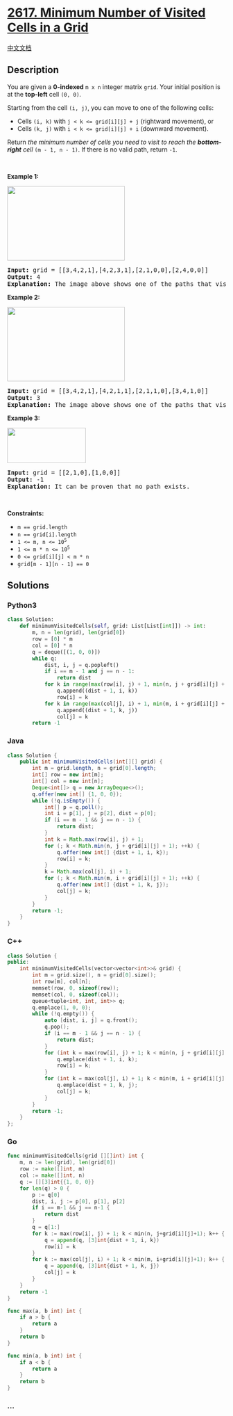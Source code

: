 # [2617. Minimum Number of Visited Cells in a Grid](https://leetcode.com/problems/minimum-number-of-visited-cells-in-a-grid)

[中文文档](/solution/2600-2699/2617.Minimum%20Number%20of%20Visited%20Cells%20in%20a%20Grid/README.md)

## Description

<p>You are given a <strong>0-indexed</strong> <code>m x n</code> integer matrix <code>grid</code>. Your initial position is at the <strong>top-left</strong> cell <code>(0, 0)</code>.</p>

<p>Starting from the cell <code>(i, j)</code>, you can move to one of the following cells:</p>

<ul>
	<li>Cells <code>(i, k)</code> with <code>j &lt; k &lt;= grid[i][j] + j</code> (rightward movement), or</li>
	<li>Cells <code>(k, j)</code> with <code>i &lt; k &lt;= grid[i][j] + i</code> (downward movement).</li>
</ul>

<p>Return <em>the minimum number of cells you need to visit to reach the <strong>bottom-right</strong> cell</em> <code>(m - 1, n - 1)</code>. If there is no valid path, return <code>-1</code>.</p>

<p>&nbsp;</p>
<p><strong class="example">Example 1:</strong></p>
<img alt="" src="https://fastly.jsdelivr.net/gh/doocs/leetcode@main/solution/2600-2699/2617.Minimum%20Number%20of%20Visited%20Cells%20in%20a%20Grid/images/ex1.png" style="width: 271px; height: 171px;" />
<pre>
<strong>Input:</strong> grid = [[3,4,2,1],[4,2,3,1],[2,1,0,0],[2,4,0,0]]
<strong>Output:</strong> 4
<strong>Explanation:</strong> The image above shows one of the paths that visits exactly 4 cells.
</pre>

<p><strong class="example">Example 2:</strong></p>
<img alt="" src="https://fastly.jsdelivr.net/gh/doocs/leetcode@main/solution/2600-2699/2617.Minimum%20Number%20of%20Visited%20Cells%20in%20a%20Grid/images/ex2.png" style="width: 271px; height: 171px;" />
<pre>
<strong>Input:</strong> grid = [[3,4,2,1],[4,2,1,1],[2,1,1,0],[3,4,1,0]]
<strong>Output:</strong> 3
<strong>Explanation: </strong>The image above shows one of the paths that visits exactly 3 cells.
</pre>

<p><strong class="example">Example 3:</strong></p>
<img alt="" src="https://fastly.jsdelivr.net/gh/doocs/leetcode@main/solution/2600-2699/2617.Minimum%20Number%20of%20Visited%20Cells%20in%20a%20Grid/images/ex3.png" style="width: 181px; height: 81px;" />
<pre>
<strong>Input:</strong> grid = [[2,1,0],[1,0,0]]
<strong>Output:</strong> -1
<strong>Explanation:</strong> It can be proven that no path exists.
</pre>

<p>&nbsp;</p>
<p><strong>Constraints:</strong></p>

<ul>
	<li><code>m == grid.length</code></li>
	<li><code>n == grid[i].length</code></li>
	<li><code>1 &lt;= m, n &lt;= 10<sup>5</sup></code></li>
	<li><code>1 &lt;= m * n &lt;= 10<sup>5</sup></code></li>
	<li><code>0 &lt;= grid[i][j] &lt; m * n</code></li>
	<li><code>grid[m - 1][n - 1] == 0</code></li>
</ul>

## Solutions

<!-- tabs:start -->

### **Python3**

```python
class Solution:
    def minimumVisitedCells(self, grid: List[List[int]]) -> int:
        m, n = len(grid), len(grid[0])
        row = [0] * m
        col = [0] * n
        q = deque([(1, 0, 0)])
        while q:
            dist, i, j = q.popleft()
            if i == m - 1 and j == n - 1:
                return dist
            for k in range(max(row[i], j) + 1, min(n, j + grid[i][j] + 1)):
                q.append((dist + 1, i, k))
                row[i] = k
            for k in range(max(col[j], i) + 1, min(m, i + grid[i][j] + 1)):
                q.append((dist + 1, k, j))
                col[j] = k
        return -1
```

### **Java**

```java
class Solution {
    public int minimumVisitedCells(int[][] grid) {
        int m = grid.length, n = grid[0].length;
        int[] row = new int[m];
        int[] col = new int[n];
        Deque<int[]> q = new ArrayDeque<>();
        q.offer(new int[] {1, 0, 0});
        while (!q.isEmpty()) {
            int[] p = q.poll();
            int i = p[1], j = p[2], dist = p[0];
            if (i == m - 1 && j == n - 1) {
                return dist;
            }
            int k = Math.max(row[i], j) + 1;
            for (; k < Math.min(n, j + grid[i][j] + 1); ++k) {
                q.offer(new int[] {dist + 1, i, k});
                row[i] = k;
            }
            k = Math.max(col[j], i) + 1;
            for (; k < Math.min(m, i + grid[i][j] + 1); ++k) {
                q.offer(new int[] {dist + 1, k, j});
                col[j] = k;
            }
        }
        return -1;
    }
}
```

### **C++**

```cpp
class Solution {
public:
    int minimumVisitedCells(vector<vector<int>>& grid) {
        int m = grid.size(), n = grid[0].size();
        int row[m], col[n];
        memset(row, 0, sizeof(row));
        memset(col, 0, sizeof(col));
        queue<tuple<int, int, int>> q;
        q.emplace(1, 0, 0);
        while (!q.empty()) {
            auto [dist, i, j] = q.front();
            q.pop();
            if (i == m - 1 && j == n - 1) {
                return dist;
            }
            for (int k = max(row[i], j) + 1; k < min(n, j + grid[i][j] + 1); ++k) {
                q.emplace(dist + 1, i, k);
                row[i] = k;
            }
            for (int k = max(col[j], i) + 1; k < min(m, i + grid[i][j] + 1); ++k) {
                q.emplace(dist + 1, k, j);
                col[j] = k;
            }
        }
        return -1;
    }
};
```

### **Go**

```go
func minimumVisitedCells(grid [][]int) int {
	m, n := len(grid), len(grid[0])
	row := make([]int, m)
	col := make([]int, n)
	q := [][3]int{{1, 0, 0}}
	for len(q) > 0 {
		p := q[0]
		dist, i, j := p[0], p[1], p[2]
		if i == m-1 && j == n-1 {
			return dist
		}
		q = q[1:]
		for k := max(row[i], j) + 1; k < min(n, j+grid[i][j]+1); k++ {
			q = append(q, [3]int{dist + 1, i, k})
			row[i] = k
		}
		for k := max(col[j], i) + 1; k < min(m, i+grid[i][j]+1); k++ {
			q = append(q, [3]int{dist + 1, k, j})
			col[j] = k
		}
	}
	return -1
}

func max(a, b int) int {
	if a > b {
		return a
	}
	return b
}

func min(a, b int) int {
	if a < b {
		return a
	}
	return b
}
```

### **...**

```

```

<!-- tabs:end -->
